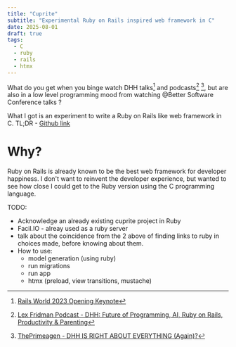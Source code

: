 ```yaml
---
title: "Cuprite"
subtitle: "Experimental Ruby on Rails inspired web framework in C"
date: 2025-08-01
draft: true
tags:
  - C
  - ruby
  - rails
  - htmx
---
```


What do you get when you binge watch DHH talks[^1] and podcasts[^2] [^3], but are also in a low level programming mood from watching @Better Software Conference talks ?

What I got is an experiment to write a Ruby on Rails like web framework in C.
TL;DR - [Github link](https://github.com/saftacatalinmihai/cuprite)

# Why?
<!-- 
{{< rawhtml >}}
<div class="class">
<blockquote class="twitter-tweet" data-theme="dark"><p lang="en" dir="ltr">any sufficiently complicated web app i build in java contains an ad hoc, informally-specified, bug-ridden, slow implementation of half of ruby on rails</p>&mdash; htmx.org / CEO of Rizz&#39;em w/the &#39;Tizm (same thing) (@htmx_org) <a href="https://twitter.com/htmx_org/status/1950348285786661031?ref_src=twsrc%5Etfw">July 30, 2025</a></blockquote> <script async src="https://platform.twitter.com/widgets.js" charset="utf-8"></script>
</div>
{{< /rawhtml >}} -->

Ruby on Rails is already known to be the best web framework for developer happiness.
I don't want to reinvent the developer experience, but wanted to see how close I could get to the Ruby version using the C programming language.

TODO:

- Acknowledge an already existing cuprite project in Ruby
- Facil.IO - alreay used as a ruby server 
- talk about the coincidence from the 2 above of finding links to ruby in choices made, before knowing about them.
- How to use:
  - model generation (using ruby)
  - run migrations
  - run app
  - htmx (preload, view transitions, mustache)

[^1]: [Rails World 2023 Opening Keynote](https://youtu.be/iqXjGiQ_D-A?si=Wk-lCifYGY9pqSp0)
[^2]: [Lex Fridman Podcast - DHH: Future of Programming, AI, Ruby on Rails, Productivity & Parenting](https://www.youtube.com/watch?v=vagyIcmIGOQ)
[^3]: [ThePrimeagen - DHH IS RIGHT ABOUT EVERYTHING (Again)?](https://www.youtube.com/watch?v=EIBxRMH4bvs)